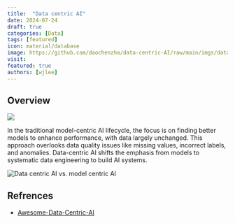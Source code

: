 ```yaml
---
title:  "Data centric AI"
date: 2024-07-24
draft: true
categories: [Data]
tags: [featured]
icon: material/database
image: https://github.com/daochenzha/data-centric-AI/raw/main/imgs/data-centric.png
visit:
featured: true
authors: [wjlee]
---
```


## Overview

[![](https://www.plantuml.com/plantuml/svg/RT31IWD1383X-pn5nDjAmUB1QxUAK11QQ6_Y8Sw4wR0xoPZ9kkxRkuZAWitn_mA1RAgXMauSCXRdF1PBml2Kug04Q-Ukx4oPm6HonovnGSKCbTu7Oa-jgeodS_8TKwrmv-hVoW7Laay5sGuOGk88zmlUokTlNjykEdeJFThK4-18LJ8jy9aYSTYA1jBBLz_GTr5buF0WlIYO8jUPYCtDS_DoFL7VonYLY5-XQTfTqxZLwbz_f8zzgTy6xMv_SXlYyFEcBm00)](https://www.plantuml.com/plantuml/uml/RT31IWD1383X-pn5nDjAmUB1QxUAK11QQ6_Y8Sw4wR0xoPZ9kkxRkuZAWitn_mA1RAgXMauSCXRdF1PBml2Kug04Q-Ukx4oPm6HonovnGSKCbTu7Oa-jgeodS_8TKwrmv-hVoW7Laay5sGuOGk88zmlUokTlNjykEdeJFThK4-18LJ8jy9aYSTYA1jBBLz_GTr5buF0WlIYO8jUPYCtDS_DoFL7VonYLY5-XQTfTqxZLwbz_f8zzgTy6xMv_SXlYyFEcBm00)



In the traditional model-centric AI lifecycle, the focus is on finding better models to enhance performance, with data largely unchanged. This approach overlooks data quality issues like missing values, incorrect labels, and anomalies. Data-centric AI shifts the emphasis from models to systematic data engineering to build AI systems.

![Data centric AI vs. model centric AI](https://github.com/daochenzha/data-centric-AI/raw/main/imgs/data-centric.png)
## Refrences
* [Awesome-Data-Centric-AI](https://github.com/daochenzha/data-centric-AI)